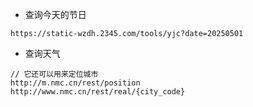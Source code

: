 - 查询今天的节日
```
https://static-wzdh.2345.com/tools/yjc?date=20250501
```

- 查询天气
```
// 它还可以用来定位城市
http://m.nmc.cn/rest/position 
http://www.nmc.cn/rest/real/{city_code}
```